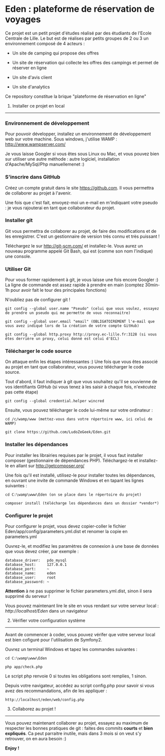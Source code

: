 Eden : plateforme de réservation de voyages
========================

Ce projet est un petit projet d'études réalisé par des étudiants de l'Ecole Centrale de Lille. Le but est de réalises par petits groupes de 2 ou 3 un environnement composé de 4 acteurs :

  * Un site de camping qui propose des offres

  * Un site de réservation qui collecte les offres des campings et permet de réserver en ligne

  * Un site d'avis client

  * Un site d'analytics

Ce repository constitue la brique "plateforme de réservation en ligne"


1) Installer ce projet en local
----------------------------------

### Environnement de développement

Pour pouvoir développer, installez un environnement de développement web sur votre machine. Sous windows, j'utilise WAMP : http://www.wampserver.com/

Je vous laisse Googler si vous êtes sous Linux ou Mac, et vous pouvez bien sur utiliser une autre méthode : autre logiciel, installation d'Apache/MySql/Php manuellemenet :)

### S'inscrire dans GitHub

Créez un compte gratuit dans le site https://github.com. Il vous permettra de collaborer au projet à l'avenir.

Une fois que c'est fait, envoyez-moi un e-mail en m'indiquant votre pseudo : je vous rajouterai en tant que collaborateur du projet.

### Installer git

Git vous permettra de collaborer au projet, de faire des modifications et de les enregistrer. C'est un gestionnaire de version très connu et très puissant !

Téléchargez le sur http://git-scm.com/ et installez-le. Vous aurez un nouveau programme appelé Git Bash, qui est (comme son nom l'indique) une console.

### Utiliser Git

Pour vous former rapidement à git, je vous laisse une fois encore Googler :) La ligne de commande est assez rapide à prendre en main (comptez 30min-1h pour avoir fait le tour des principales fonctions)

N'oubliez pas de configurer git !

	git config --global user.name "Pseudo" (celui que vous voulez, essayez de prendre un pseudo qui me permette de vous reconnaitre)

	git config --global user.email "email" (OBLIGATOIREMENT l'e-mail que vous avez indiqué lors de la création de votre compte GitHub)

	git config --global http.proxy http://proxy.ec-lille.fr:3128 (si vous êtes derrière un proxy, celui donné est celui d'ECL)

### Télécharger le code source

On attaque enfin les étapes intéressantes :) Une fois que vous êtes associé au projet en tant que collaborateur, vous pouvez télécharger le code source.

Tout d'abord, il faut indiquer à git que vous souhaitez qu'il se souvienne de vos identifiants GitHub (si vous tenez à les saisir à chaque fois, n'exécutez pas cette étape)

	git config --global credential.helper wincred

Ensuite, vous pouvez télécharger le code lui-même sur votre ordinateur :

	cd /c/wamp/www (mettez-vous dans votre répertoire www, ici celui de WAMP)

	git clone https://github.com/LudoZeGeek/Eden.git

### Installer les dépendances

Pour installer les librairies requises par le projet, il vous faut installer composer (gestionnaire de dépendances PHP). Téléchargez-le et installez-le en allant sur 
	http://getcomposer.org/

Une fois qu'il est installé, utilisez-le pour installer toutes les dépendances, en ouvrant une invite de commande Windows et en tapant les lignes suivantes :

	cd C:\wamp\www\Eden (on se place dans le répertoire du projet)

	composer install (télécharge les dépendances dans un dossier *vendor*)

### Configurer le projet

Pour configurer le projet, vous devez copier-coller le fichier Eden/app/config/parameters.yml.dist et renomer la copie en parameters.yml

Ouvrez-le, et modifiez les paramètres de connexion à une base de données que vous devez créer, par exemple :

    database_driver:   pdo_mysql
    database_host:     127.0.0.1
    database_port:     ~
    database_name:     eden
    database_user:     root
    database_password: ~

**Attention** à ne pas supprimer le fichier parameters.yml.dist, sinon il sera supprimé du serveur !

Vous pouvez maintenant lire le site en vous rendant sur votre serveur local : *http://localhost/Eden* dans un navigateur


2) Vérifier votre configuration système
-------------------------------------

Avant de commencer à coder, vous pouvez vérifer que votre serveur local est bien cofiguré pour l'utilisation de Symfony2.

Ouvrez un terminal Windows et tapez les commandes suivantes :

	cd C:\wamp\www\Eden

	php app/check.php

Le script php renvoie 0 si toutes les obligations sont remplies, 1 sinon.

Depuis votre navigateur, accédez au script config.php pour savoir si vous avez des recommandations, afin de les appliquer :
	
	http://localhost/eden/web/config.php


3) Collaborez au projet !
-------------------------------------

Vous pouvez maintenant collaborer au projet, essayez au maximum de respecter les bonnes pratiques de git : faites des commits **courts** et **bien expliqués**.
Ca peut parraitre inutile, mais dans 3 mois si on veut s'y retrouver, on en aura besoin :)

**Enjoy !**

